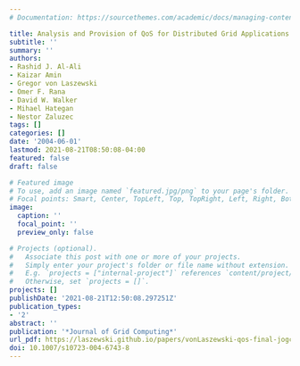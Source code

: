 ```yaml
---
# Documentation: https://sourcethemes.com/academic/docs/managing-content/

title: Analysis and Provision of QoS for Distributed Grid Applications
subtitle: ''
summary: ''
authors:
- Rashid J. Al-Ali
- Kaizar Amin
- Gregor von Laszewski
- Omer F. Rana
- David W. Walker
- Mihael Hategan
- Nestor Zaluzec
tags: []
categories: []
date: '2004-06-01'
lastmod: 2021-08-21T08:50:08-04:00
featured: false
draft: false

# Featured image
# To use, add an image named `featured.jpg/png` to your page's folder.
# Focal points: Smart, Center, TopLeft, Top, TopRight, Left, Right, BottomLeft, Bottom, BottomRight.
image:
  caption: ''
  focal_point: ''
  preview_only: false

# Projects (optional).
#   Associate this post with one or more of your projects.
#   Simply enter your project's folder or file name without extension.
#   E.g. `projects = ["internal-project"]` references `content/project/deep-learning/index.md`.
#   Otherwise, set `projects = []`.
projects: []
publishDate: '2021-08-21T12:50:08.297251Z'
publication_types:
- '2'
abstract: ''
publication: '*Journal of Grid Computing*'
url_pdf: https://laszewski.github.io/papers/vonLaszewski-qos-final-jogc.pdf
doi: 10.1007/s10723-004-6743-8
---
```

